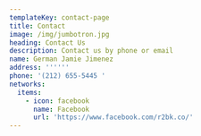 ```yaml
---
templateKey: contact-page
title: Contact
image: /img/jumbotron.jpg
heading: Contact Us
description: Contact us by phone or email
name: German Jamie Jimenez
address: ''''''
phone: '(212) 655-5445 '
networks:
  items:
    - icon: facebook
      name: Facebook
      url: 'https://www.facebook.com/r2bk.co/'
---
```


